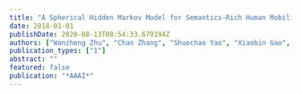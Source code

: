 ```yaml
---
title: "A Spherical Hidden Markov Model for Semantics-Rich Human Mobility Modeling."
date: 2018-01-01
publishDate: 2020-08-13T08:54:33.679194Z
authors: ["Wanzheng Zhu", "Chao Zhang", "Shuochao Yao", "Xiaobin Gao", "Jiawei Han"]
publication_types: ["1"]
abstract: ""
featured: false
publication: "*AAAI*"
---
```


